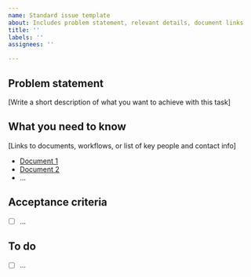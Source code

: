 ```yaml
---
name: Standard issue template
about: Includes problem statement, relevant details, document links
title: ''
labels: ''
assignees: ''

---
```


## Problem statement

[Write a short description of what you want to achieve with this task]

## What you need to know

 [Links to documents, workflows, or list of key people and contact info]

- [Document 1](https://...)
- [Document 2](https://...)
- ...

## Acceptance criteria

- [ ] ...

## To do

- [ ] ...
